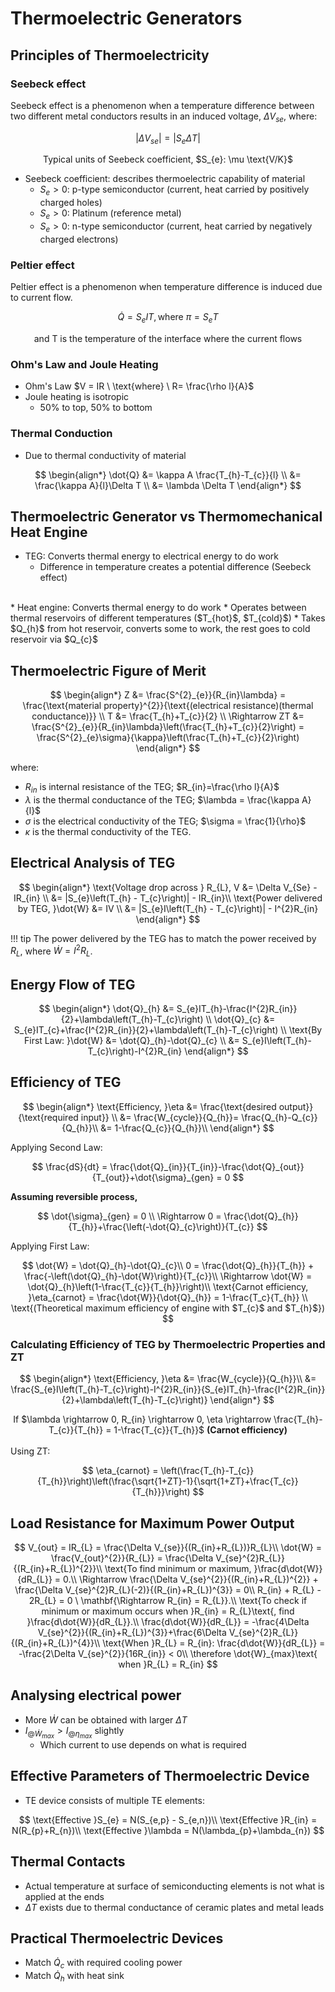 # Thermoelectric Generators

## Principles of Thermoelectricity

### Seebeck effect

Seebeck effect is a phenomenon when a temperature difference between two different metal conductors results in an induced voltage, $\Delta V_{se}$, where:

$$  
|\Delta V_{se}| = |S_{e}\Delta T|
$$  

<center>Typical units of Seebeck coefficient, $S_{e}: \mu \text{V/K}$ </center>

* Seebeck coefficient: describes thermoelectric capability of material  
	* $S_{e} > 0$: p-type semiconductor (current, heat carried by positively charged holes)  
	* $S_{e} > 0$: Platinum (reference metal) 
	* $S_{e} > 0$: n-type semiconductor (current, heat carried by negatively charged electrons)

### Peltier effect

Peltier effect is a phenomenon when temperature difference is induced due to current flow.

$$  
\dot{Q} = S_{e}IT, \text{where} \ \pi = S_{e}T
$$  

<center>and T is the temperature of the interface where the current flows</center>

### Ohm's Law and Joule Heating

* Ohm's Law $V = IR \ \text{where} \ R= \frac{\rho l}{A}$  
* Joule heating is isotropic  
	* 50% to top, 50% to bottom

### Thermal Conduction

* Due to thermal conductivity of material

$$  
\begin{align*}
\dot{Q} &= \kappa A \frac{T_{h}-T_{c}}{l}  \\
&= \frac{\kappa A}{l}\Delta T \\
&= \lambda \Delta T
\end{align*}
$$

## Thermoelectric Generator vs Thermomechanical Heat Engine

* TEG: Converts thermal energy to electrical energy to do work  
	* Difference in temperature creates a potential difference (Seebeck effect)<br>
<br>
* Heat engine: Converts thermal energy to do work  
	* Operates between thermal reservoirs of different temperatures ($T_{hot}$, $T_{cold}$)
	* Takes $Q_{h}$ from hot reservoir, converts some to work, the rest goes to cold reservoir via $Q_{c}$

## Thermoelectric Figure of Merit

$$
\begin{align*}
Z &= \frac{S^{2}_{e}}{R_{in}\lambda} = \frac{\text{material property}^{2}}{\text{(electrical resistance)(thermal conductance)}} \\
T &= \frac{T_{h}+T_{c}}{2}  \\
\Rightarrow ZT &= \frac{S^{2}_{e}}{R_{in}\lambda}\left(\frac{T_{h}+T_{c}}{2}\right) = \frac{S^{2}_{e}\sigma}{\kappa}\left(\frac{T_{h}+T_{c}}{2}\right)
\end{align*}
$$

where:  

* $R_{in}$ is internal resistance of the TEG; $R_{in}=\frac{\rho l}{A}$
* $\lambda$ is the thermal conductance of the TEG; $\lambda = \frac{\kappa A}{l}$
* $\sigma$ is the electrical conductivity of the TEG; $\sigma = \frac{1}{\rho}$
* $\kappa$ is the thermal conductivity of the TEG. 

## Electrical Analysis of TEG

$$  
\begin{align*}
\text{Voltage drop across } R_{L}, V &= \Delta V_{Se} - IR_{in} \\
&= |S_{e}\left(T_{h} - T_{c}\right)| - IR_{in}\\
\text{Power delivered by TEG, }\dot{W} &= IV \\
&= |S_{e}I\left(T_{h} - T_{c}\right)| - I^{2}R_{in}
\end{align*}
$$

!!! tip
	The power delivered by the TEG has to match the power received by $R_{L}$, where $\dot{W} = I^{2}R_{L}$.
	
## Energy Flow of TEG

$$  
\begin{align*}
\dot{Q}_{h} &= S_{e}IT_{h}-\frac{I^{2}R_{in}}{2}+\lambda\left(T_{h}-T_{c}\right)  \\
\dot{Q}_{c} &= S_{e}IT_{c}+\frac{I^{2}R_{in}}{2}+\lambda\left(T_{h}-T_{c}\right)  \\
\text{By First Law: }\dot{W} &= \dot{Q}_{h}-\dot{Q}_{c} \\
&= S_{e}I\left(T_{h}-T_{c}\right)-I^{2}R_{in} 
\end{align*}
$$

## Efficiency of TEG

$$  
\begin{align*}
\text{Efficiency, }\eta &= \frac{\text{desired output}}{\text{required input}} \\
&= \frac{W_{cycle}}{Q_{h}}= \frac{Q_{h}-Q_{c}}{Q_{h}}\\
&= 1-\frac{Q_{c}}{Q_{h}}\\
\end{align*}
$$

Applying Second Law: 

$$
\frac{dS}{dt} = \frac{\dot{Q}_{in}}{T_{in}}-\frac{\dot{Q}_{out}}{T_{out}}+\dot{\sigma}_{gen} = 0
$$

**Assuming reversible process,** 

$$
\dot{\sigma}_{gen} = 0 \\
\Rightarrow 0 = \frac{\dot{Q}_{h}}{T_{h}}+\frac{\left(-\dot{Q}_{c}\right)}{T_{c}}
$$

Applying First Law: 

$$
\dot{W} = \dot{Q}_{h}-\dot{Q}_{c}\\
0 = \frac{\dot{Q}_{h}}{T_{h}} + \frac{-\left(\dot{Q}_{h}-\dot{W}\right)}{T_{c}}\\
\Rightarrow \dot{W} = \dot{Q}_{h}\left(1-\frac{T_{c}}{T_{h}}\right)\\
\text{Carnot efficiency, }\eta_{carnot} = \frac{\dot{W}}{\dot{Q}_{h}} = 1-\frac{T_c}{T_{h}} \\ \text{(Theoretical maximum efficiency of engine with $T_{c}$ and $T_{h}$})
$$

### Calculating Efficiency of TEG by Thermoelectric Properties and ZT

$$  
\begin{align*}
\text{Efficiency, }\eta &= \frac{W_{cycle}}{Q_{h}}\\
&= \frac{S_{e}I\left(T_{h}-T_{c}\right)-I^{2}R_{in}}{S_{e}IT_{h}-\frac{I^{2}R_{in}}{2}+\lambda\left(T_{h}-T_{c}\right)}
\end{align*} 
$$

<center>If $\lambda \rightarrow 0, R_{in} \rightarrow 0, \eta \rightarrow \frac{T_{h}-T_{c}}{T_{h}} = 1-\frac{T_{c}}{T_{h}}$  <b>(Carnot efficiency)</b></center><br>
Using ZT: 

$$
\eta_{carnot} = \left(\frac{T_{h}-T_{c}}{T_{h}}\right)\left(\frac{\sqrt{1+ZT}-1}{\sqrt{1+ZT}+\frac{T_{c}}{T_{h}}}\right)
$$

## Load Resistance for Maximum Power Output

$$
V_{out} = IR_{L} = \frac{\Delta V_{se}}{(R_{in}+R_{L})}R_{L}\\
\dot{W} = \frac{V_{out}^{2}}{R_{L}} = \frac{\Delta V_{se}^{2}R_{L}}{(R_{in}+R_{L})^{2}}\\
\text{To find minimum or maximum, }\frac{d\dot{W}}{dR_{L}} = 0.\\
\Rightarrow \frac{\Delta V_{se}^{2}}{(R_{in}+R_{L})^{2}} + \frac{\Delta V_{se}^{2}R_{L}(-2)}{(R_{in}+R_{L})^{3}} = 0\\
R_{in} + R_{L} - 2R_{L} = 0 \ \mathbf{\Rightarrow R_{in} = R_{L}}.\\
\text{To check if minimum or maximum occurs when }R_{in} = R_{L}\text{, find }\frac{d\dot{W}}{dR_{L}}.\\
\frac{d\dot{W}}{dR_{L}} = -\frac{4\Delta V_{se}^{2}}{(R_{in}+R_{L})^{3}}+\frac{6\Delta V_{se}^{2}R_{L}}{(R_{in}+R_{L})^{4}}\\
\text{When }R_{L} = R_{in}: \frac{d\dot{W}}{dR_{L}} = -\frac{2\Delta V_{se}^{2}}{16R_{in}} < 0\\
\therefore \dot{W}_{max}\text{ when }R_{L} = R_{in}
$$

## Analysing electrical power

* More $\dot{W}$ can be obtained with larger $\Delta T$
* $I_{@\dot{W}_{max}} > I_{@\eta_{max}}$ slightly
	* Which current to use depends on what is required

## Effective Parameters of Thermoelectric Device

* TE device consists of multiple TE elements:

$$
\text{Effective }S_{e} = N(S_{e,p} - S_{e,n})\\
\text{Effective }R_{in} = N(R_{p}+R_{n})\\
\text{Effective }\lambda = N(\lambda_{p}+\lambda_{n})
$$

## Thermal Contacts

* Actual temperature at surface of semiconducting elements is not what is applied at the ends
* $\Delta T$ exists due to thermal conductance of ceramic plates and metal leads

## Practical Thermoelectric Devices

* Match $\dot{Q}_{c}$ with required cooling power
* Match $\dot{Q}_{h}$ with heat sink